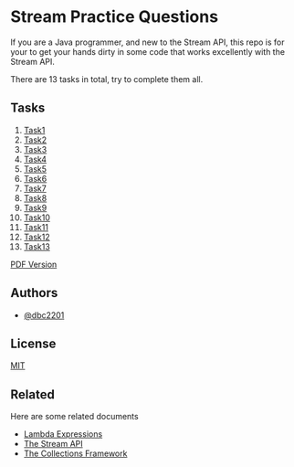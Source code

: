 
# Stream Practice Questions

 If you are a Java programmer, and new to the Stream API, this repo is for your to get
 your hands dirty in some code that works excellently with the Stream API.

There are 13 tasks in total, try to complete them all.

## Tasks

1. [Task1](https://github.com/dbc2201/StreamPracticeQuestions/tree/main/src/tasks/task1#readme)
2. [Task2](https://github.com/dbc2201/StreamPracticeQuestions/tree/main/src/tasks/task2#readme)
3. [Task3](https://github.com/dbc2201/StreamPracticeQuestions/tree/main/src/tasks/task3#readme)
4. [Task4](https://github.com/dbc2201/StreamPracticeQuestions/tree/main/src/tasks/task4#readme)
5. [Task5](https://github.com/dbc2201/StreamPracticeQuestions/tree/main/src/tasks/task5#readme)
6. [Task6](https://github.com/dbc2201/StreamPracticeQuestions/tree/main/src/tasks/task6#readme)
7. [Task7](https://github.com/dbc2201/StreamPracticeQuestions/tree/main/src/tasks/task7#readme)
8. [Task8](https://github.com/dbc2201/StreamPracticeQuestions/tree/main/src/tasks/task8#readme)
9. [Task9](https://github.com/dbc2201/StreamPracticeQuestions/tree/main/src/tasks/task9#readme)
10. [Task10](https://github.com/dbc2201/StreamPracticeQuestions/tree/main/src/tasks/task10#readme)
11. [Task11](https://github.com/dbc2201/StreamPracticeQuestions/tree/main/src/tasks/task11#readme)
12. [Task12](https://github.com/dbc2201/StreamPracticeQuestions/tree/main/src/tasks/task12#readme)
13. [Task13](https://github.com/dbc2201/StreamPracticeQuestions/tree/main/src/tasks/task13#readme)

[PDF Version](https://github.com/dbc2201/StreamPracticeQuestions/blob/main/src/res/java_stream_questions.pdf)

## Authors

- [@dbc2201](https://www.github.com/dbc2201)


## License

[MIT](https://choosealicense.com/licenses/mit/)


## Related

Here are some related documents

- [Lambda Expressions](https://dev.java/learn/lambda-expressions/)
- [The Stream API](https://dev.java/learn/the-stream-api/)
- [The Collections Framework](https://dev.java/learn/the-collections-framework/)

